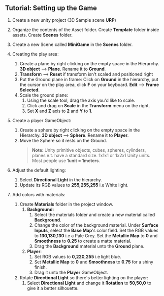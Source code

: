 ## Tutorial: Setting up the Game
1. Create a new unity project (3D Sample scene **URP**)
2. Organize the contents of the Asset folder. Create **Template** folder inside assets. Create **Scenes** folder.
3. Create a new Scene called **MiniGame** in the **Scenes** folder.
4. Creating the play area:
   1. Create a plane by right clicking on the empty space in the Hierarchy. **3D object** --> **Plane**. Rename it to **Ground**.
   2. **Transform** --> **Reset** if transform isn't scaled and positioned right
   3. Put the Ground plane in frame: Click on **Ground** in the hierarchy, put the cursor on the play area, click **F** on your keyboard. **Edit** --> **Frame Selected**.
   4. Scale the ground plane: 
      1. Using the scale tool, drag the axis you'd like to scale.
      2. Click and drag on **Scale** in the **Transform** menu on the right. 
      3. Set **X** and **Z** axis to **2** and **Y** to **1**.
5. Create a player GameObject:
   1. Create a sphere by right clicking on the empty space in the Hierarchy. **3D object** --> **Sphere**. Rename it to **Player**.
   2. Move the Sphere so it rests on the Ground. 
      > **Note**: Unity primitive objects, cubes, spheres, cylinders, planes e.t. have a standard size. 1x1x1 or 1x2x1 Unity units. Most people use **1unit = 1meters**.

6. Adjust the default lighting:
   1. Select **Directional Light** in the hierarchy.
   2. Update its RGB values to **255,255,255** i.e White light.
7. Add colors with materials:
   1. Create **Materials** folder in the project window.
      1. **Background**:
         1. Select the materials folder and create a new material called **Background**.
         2. Change the color of the background material. Under **Surface Inputs**, select the **Base Map**'s color field. Set the RGB values to **130,130,130** i.e a Pale Grey. Set the **Metallic Map** to **0** and **Smoothness** to **0.25** to create a matte material.
         3. Drag the **Background** material unto the **Ground** plane.
      2. **Player**:
         1. Set RGB values to **0,220,255** i.e light blue.
         2. Set **Metallic Map** to **0** and **Smoothness** to **0.75** for a shiny finish.
         3. Drag it unto the **Player** GameObject.
   2. Rotate **Directional Light** so there's better lighting on the player:
         1. Select **Directional Light** and change it **Rotation** to **50,50,0** to give it a better silhouette.
